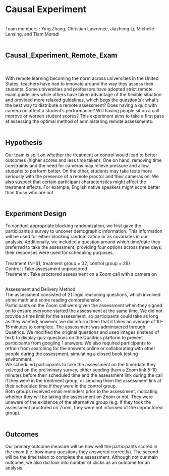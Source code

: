 <h1>Causal Experiment</h1><br>
Team members :  Ying Zhang, Christian Lawrence, Jiazheng Li, Michelle Lensing, and Tiam Moradi<br><br>


<h2>Causal_Experiment_Remote_Exam</h2> <br><br>
With remote learning becoming the norm across universities in the United States, teachers have had to innovate around the way they assess their students. Some universities and professors have adopted strict remote exam guidelines while others have taken advantage of the flexible situation and provided more relaxed guidelines, which begs the question(s): what’s the best way to distribute a remote assessment? Does having a quiz with camera on affect a student’s performance? Will having people sit on a call improve or worsen student scores? This experiment aims to take a first pass at assessing the optimal method of administering remote assessments. <br><br>


<h2>Hypothesis</h2>
Our team is split on whether the treatment or control would lead to better outcomes (higher scores and less
time taken). One on hand, removing time constraints and the need for cameras may relieve pressure and
allow students to perform better. On the other, students may take tests more seriously with the presence of a
remote proctor and their cameras on. We also suspect that certain participant characteristics might affect
the treatment effects. For example, English native speakers might score better than those who are not.<br><br>


<h2>Experiment Design</h2>

To conduct appropriate blocking randomization, we first gave the participants a survey to uncover demographic
information. This information will be used for either blocking randomization or as covariates in our analysis.
Additionally, we included a question around which time/date they preferred to take the assessment, providing
four options across three days; their responses were used for scheduling purposes.<br><br>
Treatment (N=61, treatment group = 32, control group = 29)<br>
Control : Take assessment unproctored<br>
Treatment : Take proctored assessment on a Zoom call with a camera on<br><br>

Assessment and Delivery Method<br>
The assessment consisted of 21 logic reasoning questions, which involved some math and some reading
comprehension.<br>
Participants on the Zoom call were given the assessment when they signed on to ensure everyone started the
assessment at the same time. We did not provide a time limit for the assessment, so participants could take
as long as they wanted; however, we did inform them that it takes an average of 10-15 minutes to complete.
The assessment was administered through Qualtrics. We modified the original questions and used images
(instead of text) to display quiz questions on the Qualtrics platform to prevent participants from googling
1
answers. We also required participants to refrain from searching for the answers online or collaborating with
other people during the assessment, simulating a closed book testing environment.<br>
We scheduled participants to take the assessment on the time/date they selected on the preliminary survey,
either sending them a Zoom link 5-10 minutes before their scheduled time and the assessment link during the
call if they were in the treatment group, or sending them the assessment link at their scheduled time if they
were in the control group.<br>
Both groups received email reminders prior to the assessment, indicating whether they will be taking the
assessment on Zoom or not. They were unaware of the existence of the alternative group (e.g. if they took
the assessment proctored on Zoom, they were not informed of the unproctored group).<br><br>

<h2>Outcomes</h2>
Our primary outcome measure will be how well the participants scored in the exam (i.e. how many questions
they answered correctly). The second will be the time taken to complete the assessment. Although not our
main outcome, we also did look into number of clicks as an outcome for an analysis.
